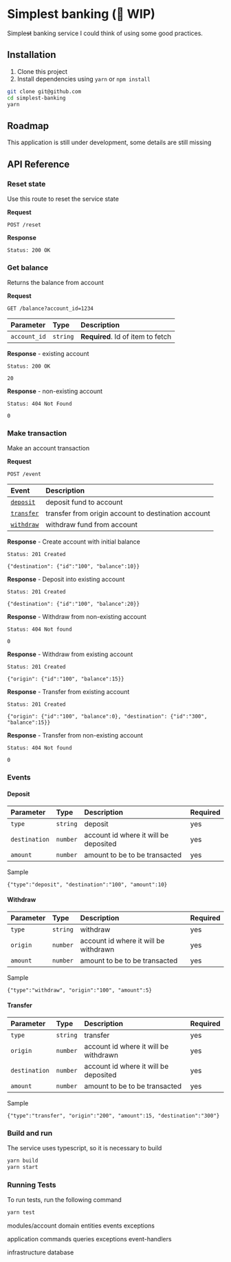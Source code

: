 
# Simplest banking (🚧 WIP)

Simple~~st~~ banking service I could think of using some good practices. 

## Installation
1. Clone this project
2. Install dependencies using `yarn` or `npm install`

```bash
git clone git@github.com
cd simplest-banking
yarn
```

## Roadmap
This application is still under development, some details are still missing

## API Reference

### Reset state
Use this route to reset the service state

**Request**
```http
POST /reset
```

**Response**
```http
Status: 200 OK
```

### Get balance
Returns the balance from account

**Request**
```http
GET /balance?account_id=1234
```

| Parameter    | Type     | Description                       |
| :----------- | :------- | :-------------------------------- |
| `account_id` | `string` | **Required**. Id of item to fetch |

**Response** - existing account
```http
Status: 200 OK

20
```

**Response** - non-existing account
```http
Status: 404 Not Found

0
```

### Make transaction

Make an account transaction

**Request**
```http
POST /event
```

| Event    | Description                                                        |
| :---------------------- | :-------------------------------------------------- |
| [`deposit`](#deposit)   | deposit fund to account                             |
| [`transfer`](#transfer) | transfer from origin account to destination account |
| [`withdraw`](#withdraw) | withdraw fund from account                          |

**Response** - Create account with initial balance
```http
Status: 201 Created

{"destination": {"id":"100", "balance":10}}
```

**Response** - Deposit into existing account
```http
Status: 201 Created

{"destination": {"id":"100", "balance":20}}
```

**Response** - Withdraw from non-existing account
```http
Status: 404 Not found

0
```

**Response** - Withdraw from existing account
```http
Status: 201 Created

{"origin": {"id":"100", "balance":15}}
```

**Response** - Transfer from existing account
```http
Status: 201 Created

{"origin": {"id":"100", "balance":0}, "destination": {"id":"300", "balance":15}}
```

**Response** - Transfer from non-existing account
```http
Status: 404 Not found

0
```


### Events

#### Deposit

| Parameter     | Type     |  Description                          | Required |
| :------------ | :------- | :------------------------------------ | :------- |
| `type`        | `string` | deposit                               | yes      |
| `destination` | `number` | account id where it will be deposited | yes      |
| `amount`      | `number` | amount to be to be transacted         | yes      |

Sample
```
{"type":"deposit", "destination":"100", "amount":10}
```

#### Withdraw

| Parameter    | Type     |  Description                          | Required |
| :----------- | :------- | :------------------------------------ | :------- |
| `type`       | `string` | withdraw                              | yes      |
| `origin`     | `number` | account id where it will be withdrawn | yes      |
| `amount`     | `number` | amount to be to be transacted         | yes      |

Sample
```
{"type":"withdraw", "origin":"100", "amount":5}
```

#### Transfer

| Parameter     | Type     |  Description                          | Required |
| :------------ | :------- | :------------------------------------ | :------- |
| `type`        | `string` | transfer                              | yes      |
| `origin`      | `number` | account id where it will be withdrawn | yes      |
| `destination` | `number` | account id where it will be deposited | yes      |
| `amount`      | `number` | amount to be to be transacted         | yes      |

Sample
```
{"type":"transfer", "origin":"200", "amount":15, "destination":"300"}
```

### Build and run
The service uses typescript, so it is necessary to build 
```bash
yarn build
yarn start
```

### Running Tests

To run tests, run the following command

```bash
yarn test
```


modules/account
  domain
    entities
    events
    exceptions

  application
    commands
    queries
    exceptions
    event-handlers

  infrastructure
    database

  


